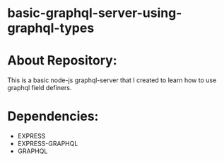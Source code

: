 # basic-graphql-server-using-graphql-types

# About Repository:
This is a basic node-js graphql-server that I created to learn how to use graphql field definers.

# Dependencies:
* EXPRESS
* EXPRESS-GRAPHQL
* GRAPHQL
